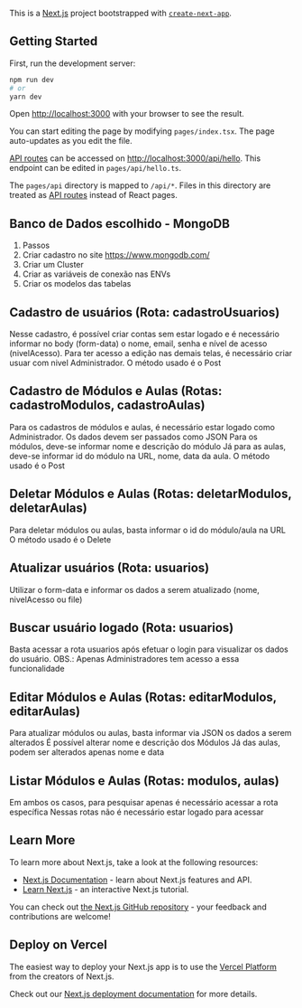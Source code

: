 This is a [Next.js](https://nextjs.org/) project bootstrapped with [`create-next-app`](https://github.com/vercel/next.js/tree/canary/packages/create-next-app).

## Getting Started

First, run the development server:

```bash
npm run dev
# or
yarn dev
```

Open [http://localhost:3000](http://localhost:3000) with your browser to see the result.

You can start editing the page by modifying `pages/index.tsx`. The page auto-updates as you edit the file.

[API routes](https://nextjs.org/docs/api-routes/introduction) can be accessed on [http://localhost:3000/api/hello](http://localhost:3000/api/hello). This endpoint can be edited in `pages/api/hello.ts`.

The `pages/api` directory is mapped to `/api/*`. Files in this directory are treated as [API routes](https://nextjs.org/docs/api-routes/introduction) instead of React pages.

## Banco de Dados escolhido - MongoDB

1. Passos
1. Criar cadastro no site https://www.mongodb.com/
1. Criar um Cluster
1. Criar as variáveis de conexão nas ENVs
1. Criar os modelos das tabelas

## Cadastro de usuários (Rota: cadastroUsuarios)

Nesse cadastro, é possível criar contas sem estar logado e é necessário informar no body (form-data) o nome, email, senha e nível de acesso (nivelAcesso).
Para ter acesso a edição nas demais telas, é necessário criar usuar com nivel Administrador.
O método usado é o Post

## Cadastro de Módulos e Aulas (Rotas: cadastroModulos, cadastroAulas)

Para os cadastros de módulos e aulas, é necessário estar logado como Administrador.
Os dados devem ser passados como JSON
Para os módulos, deve-se informar nome e descrição do módulo
Já para as aulas, deve-se informar id do módulo na URL, nome, data da aula.
O método usado é o Post

## Deletar Módulos e Aulas (Rotas: deletarModulos, deletarAulas)

Para deletar módulos ou aulas, basta informar o id do módulo/aula na URL
O método usado é o Delete

## Atualizar usuários (Rota: usuarios)

Utilizar o form-data e informar os dados a serem atualizado (nome, nivelAcesso ou file)

## Buscar usuário logado (Rota: usuarios)

Basta acessar a rota usuarios após efetuar o login para visualizar os dados do usuário. OBS.: Apenas Administradores tem acesso a essa funcionalidade

## Editar Módulos e Aulas (Rotas: editarModulos, editarAulas)

Para atualizar módulos ou aulas, basta informar via JSON os dados a serem alterados
É possível alterar nome e descrição dos Módulos
Já das aulas, podem ser alterados apenas nome e data

## Listar Módulos e Aulas (Rotas: modulos, aulas)

Em ambos os casos, para pesquisar apenas é necessário acessar a rota específica
Nessas rotas não é necessário estar logado para acessar

## Learn More

To learn more about Next.js, take a look at the following resources:

- [Next.js Documentation](https://nextjs.org/docs) - learn about Next.js features and API.
- [Learn Next.js](https://nextjs.org/learn) - an interactive Next.js tutorial.

You can check out [the Next.js GitHub repository](https://github.com/vercel/next.js/) - your feedback and contributions are welcome!

## Deploy on Vercel

The easiest way to deploy your Next.js app is to use the [Vercel Platform](https://vercel.com/new?utm_medium=default-template&filter=next.js&utm_source=create-next-app&utm_campaign=create-next-app-readme) from the creators of Next.js.

Check out our [Next.js deployment documentation](https://nextjs.org/docs/deployment) for more details.
